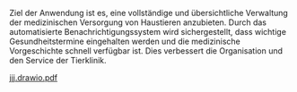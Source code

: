 Ziel der Anwendung ist es, eine vollständige und übersichtliche Verwaltung der medizinischen Versorgung von Haustieren anzubieten. Durch das automatisierte Benachrichtigungssystem wird sichergestellt, dass wichtige Gesundheitstermine eingehalten werden und die medizinische Vorgeschichte schnell verfügbar ist. Dies verbessert die Organisation und den Service der Tierklinik.

[jjj.drawio.pdf](https://github.com/user-attachments/files/17574345/jjj.drawio.pdf)
